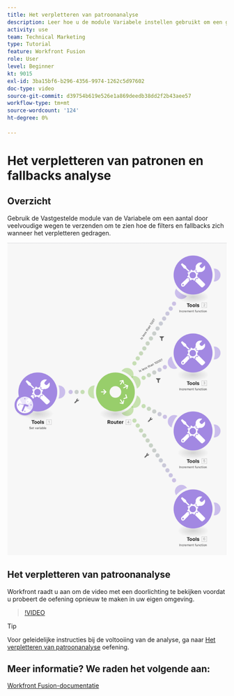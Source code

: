 ```yaml
---
title: Het verpletteren van patroonanalyse
description: Leer hoe u de module Variabele instellen gebruikt om een getal via meerdere paden te verzenden om te zien hoe filters en fallbacks zich gedragen [!DNL Adobe Workfront Fusion].
activity: use
team: Technical Marketing
type: Tutorial
feature: Workfront Fusion
role: User
level: Beginner
kt: 9015
exl-id: 3ba15bf6-b296-4356-9974-1262c5d97602
doc-type: video
source-git-commit: d39754b619e526e1a869deedb38dd2f2b43aee57
workflow-type: tm+mt
source-wordcount: '124'
ht-degree: 0%

---
```


# Het verpletteren van patronen en fallbacks analyse

## Overzicht

Gebruik de Vastgestelde module van de Variabele om een aantal door veelvoudige wegen te verzenden om te zien hoe de filters en fallbacks zich wanneer het verpletteren gedragen.

![Een afbeelding van het Fusion-scenario](assets/universal-connectors-and-routing-7.png)

## Het verpletteren van patroonanalyse

Workfront raadt u aan om de video met een doorlichting te bekijken voordat u probeert de oefening opnieuw te maken in uw eigen omgeving.

>[!VIDEO](https://video.tv.adobe.com/v/335274/?quality=12)

>[!TIP]
>
>Voor geleidelijke instructies bij de voltooiing van de analyse, ga naar [Het verpletteren van patroonanalyse](https://experienceleague.adobe.com/docs/workfront-learn/tutorials-workfront/fusion/exercises/routing-patterns.html?lang=en) oefening.


## Meer informatie? We raden het volgende aan:

[Workfront Fusion-documentatie](https://experienceleague.adobe.com/docs/workfront/using/adobe-workfront-fusion/workfront-fusion-2.html?lang=en)
